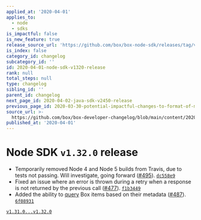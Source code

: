 ```yaml
---
applied_at: '2020-04-01'
applies_to:
  - node
  - sdks
is_impactful: false
is_new_feature: true
release_source_url: 'https://github.com/box/box-node-sdk/releases/tag/v1.32.0'
is_index: false
category_id: changelog
subcategory_id: ''
id: 2020-04-01-node-sdk-v1320-release
rank: null
total_steps: null
type: changelog
sibling_id: ''
parent_id: changelog
next_page_id: 2020-04-02-java-sdk-v2450-release
previous_page_id: 2020-03-30-potential-impactful-changes-to-format-of-metadata-date-fields
source_url: >-
  https://github.com/box/box-developer-changelog/blob/main/content/2020/04-01-node-sdk-v1320-release.md
published_at: '2020-04-01'
---
```

# Node SDK `v1.32.0` release

- Temporarily removed Node 4 and Node 5 builds from Travis, due to tests not passing.  Will investigate, going forward ([#495](https://github.com/box/box-node-sdk/pull/495)). [`dc558e9`](https://github.com/box/box-node-sdk/commit/dc558e9)
- Fixed an issue where an error is thrown during a retry when a response is not returned by the previous call  ([#477](https://github.com/box/box-node-sdk/pull/477)). [`f1b3449`](https://github.com/box/box-node-sdk/commit/f1b3449)
- Added the ability to [query](./docs/metadata.md#query) Box items based on their metadata ([#487](https://github.com/box/box-node-sdk/pull/487)). [`6f08931`](https://github.com/box/box-node-sdk/commit/6f08931)

[`v1.31.0...v1.32.0`](https://github.com/box/box-node-sdk/compare/`v1.31.0...v1.32.0`)